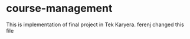 # course-management

This is implementation of final project in Tek Karyera.
ferenj changed this file